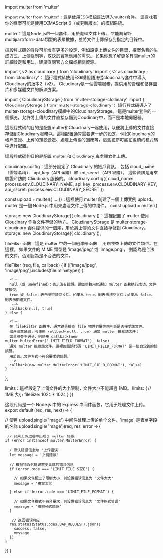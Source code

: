 import multer from 'multer'

import multer from 'multer'：這是使用ES6模組語法導入multer套件。
這意味著你的專案可能是使用ECMAScript 6（或更新版本）的模組系統。

multer：這是Node.js的一個套件，用於處理文件上傳。
它能夠解析multipart/form-data類型的表單數據，並將文件上傳保存到指定的目錄中。

這段程式碼的背後可能會有更多的設定，例如設定上傳文件的目錄、檔案名稱的生成方式、上傳限制等，取決於實際應用的需求。
如果你想了解更多有關multer的詳細設定和用法，建議查閱官方文檔或相關資源。

import { v2 as cloudinary } from 'cloudinary'
import { v2 as cloudinary } from 'cloudinary'：
這行程式碼使用ES6模組語法從cloudinary套件中導入Cloudinary的版本2（v2）。
Cloudinary是一個雲端服務，提供用於管理和儲存圖片和多媒體文件的解決方案。

import { CloudinaryStorage } from 'multer-storage-clodinary'
import { CloudinaryStorage } from 'multer-storage-cloudinary'：
這行程式碼導入了multer-storage-cloudinary模組中的CloudinaryStorage。
這是multer套件的一個擴充，允許將上傳的文件直接存儲到Cloudinary中，而不是本地伺服器。

這段程式碼的目的是配置multer和Cloudinary一起使用，以便將上傳的文件直接存儲到Cloudinary服務中。這種配置通常需要進一步的設定，例如Cloudinary的帳戶憑證、上傳的預設設定、處理上傳後的回應等，這些細節可能在後續的程式碼中進行配置。

<!-- ----------------------------------------------------------------------------------------------------------------------------------------------- -->
這段程式碼的目的是配置 multer 和 Cloudinary 來處理文件上傳。

cloudinary.config：這部分設定了 Cloudinary 的帳戶資訊，
包括 cloud_name（雲端名稱）、
api_key（API 金鑰）和 api_secret（API 密鑰）。
這些資訊是用來驗證和訪問 Cloudinary 服務的。
cloudinary.config({
  cloud_name: process.env.CLOUDINARY_NAME,
  api_key: process.env.CLOUDINARY_KEY,
  api_secret: process.env.CLOUDINARY_SECRET
})

const upload = multer({ ... })：這裡使用 multer 創建了一個上傳實例 upload。
multer 是一個 Node.js 中用來處理文件上傳的中間件。
const upload = multer({

  storage: new CloudinaryStorage({ cloudinary })：這裡配置了 multer 使用 Cloudinary 作為文件存儲的地方。
  CloudinaryStorage 是 multer-storage-cloudinary 套件提供的一個類，用於將上傳的文件直接存儲到 Cloudinary。
  storage: new CloudinaryStorage({ cloudinary }),

  fileFilter 函數：這是 multer 中的一個過濾器函數，
  用來檢查上傳的文件類型。在這裡，
  如果文件的 MIME 類型是 'image/jpeg' 或 'image/png'，
  則認為是合法的文件，否則認為是不合法的文件。
  <!-- 
  1. req：這是代表 HTTP 請求的物件，即客戶端發送到伺服器的請求。
     這裡的 req 包含了有關請求的資訊，例如請求標頭、參數、身份驗證資訊等。
  2. file：這是代表上傳的文件的物件。file 物件包含了有關上傳文件的相關資訊，
     例如文件的原始名稱、文件的 MIME 類型、文件的大小等。
  3. callback：這是一個回呼函數，用於通知 multer 是否接受或拒絕上傳的文件。
     它具有兩個參數，第一個是錯誤（如果有的話），第二個是一個布林值，表示是否接受該文件。
   -->
  fileFilter (req, file, callback) {
    if (['image/jpeg', 'image/png'].includes(file.mimetype)) {

      <!-- 
      null（或 undefined）：表示沒有錯誤。這個參數用於通知 multer 函數執行成功，文件被接受。
      true 或 false：表示是否接受文件。如果為 true，則表示接受文件；如果為 false，則表示拒絕文件。
       -->
      callback(null, true)
    } else {

      <!-- 
      在 fileFilter 函數中，通常透過檢查 file 物件的屬性來判斷是否接受該文件。
      如果檢查通過，則使用 callback(null, true) 通知 multer 接受該文件；
      如果檢查不通過，則使用 callback(new multer.MulterError('LIMIT_FIELD_FORMAT'), false) 
      通知 multer 拒絕該文件。這裡的錯誤代碼 'LIMIT_FIELD_FORMAT' 是一個自定義的錯誤碼，
      用於表示文件格式不符合要求的錯誤。
      -->
      callback(new multer.MulterError('LIMIT_FIELD_FORMAT'), false)
    }
  },

  limits：這裡設定了上傳文件的大小限制，文件大小不能超過 1MB。
  limits: {
    // 1MB 大小
    fileSize: 1024 * 1024
  }
})

<!-- ---------------------------------------------------------------------------------------------------------------------------- -->
这段代码是一个 Node.js 中的 Express 中间件函数，它用于处理文件上传。
export default (req, res, next) => {

  // 使用 upload.single('image') 中间件处理上传的单个文件，'image' 是表单字段的名称
  upload.single('image')(req, res, error => {

     // 如果上传过程中出现了 multer 错误
    if (error instanceof multer.MulterError) {

      / 默认错误信息为 '上传错误'
      let message = '上傳錯誤'

      // 根据错误代码设置更具体的错误信息
      if (error.code === 'LIMIT_FILE_SIZE') {

        // 如果文件超过了限制大小，则设置错误信息为 '文件太大'
        message = '檔案太大'

      } else if (error.code === 'LIMIT_FILE_FORMAT') {

        // 如果文件格式不符合要求，则设置错误信息为 '文件格式错误'
        message = '檔案格式錯誤'
      }

       // 返回错误响应
      res.status(StatusCodes.BAD_REQUEST).json({
        success: false,
        message
      })
    }
  })
}

